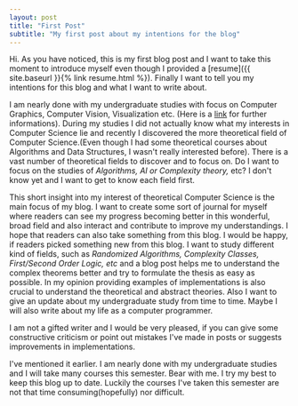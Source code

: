 ```yaml
---
layout: post
title: "First Post"
subtitle: "My first post about my intentions for the blog"
---
```


Hi. As you have noticed, this is my first blog post and I want to take this moment to introduce myself even though I provided a
[resume]({{ site.baseurl }}{% link resume.html %}). Finally I want to tell you my intentions for this blog and what I want to write about.

I am nearly done with my undergraduate studies with focus on Computer Graphics, Computer Vision, Visualization etc. (Here is a
<a href="http://www.informatik.tuwien.ac.at/studium/angebot/bachelor/medieninformatik-und-visual-computing">link</a> for further informations).
During my studies I did not actually know what my interests in Computer Science lie and recently I discovered the more theoretical field of
Computer Science.(Even though I had some theoretical courses about Algorithms and Data Structures, I wasn't really interested before). There is a vast
number of theoretical fields to discover and to focus on. Do I want to focus on the studies of <i>Algorithms, AI or Complexity theory,</i> etc? I don't
know yet and I want to get to know each field first.

This short insight into my interest of theoretical Computer Science is the main focus of my blog. I want to create some sort of journal for myself
where readers can see my progress becoming better in this wonderful, broad field and also interact and contribute to improve my understandings. I hope
that readers can also take something from this blog. I would be happy, if readers picked something new from this blog.
I want to study different kind of fields, such as <i>Randomized Algorithms, Complexity Classes, First/Second Order Logic, etc</i> and a blog post helps
me to understand the complex theorems better and try to formulate the thesis as easy as possible. In my opinion providing examples of implementations
is also crucial to understand the theoretical and abstract theories.
Also I want to give an update about my undergraduate study from time to time. Maybe I will also write about my life as a computer programmer.

I am not a gifted writer and I would be very pleased, if you can give some constructive criticism or point out mistakes I've made in posts or suggests
improvements in implementations.

I've mentioned it earlier. I am nearly done with my undergraduate studies and I will take many courses this semester. Bear with me. I try my best to
keep this blog up to date. Luckily the courses I've taken this semester are not that time consuming(hopefully) nor difficult.
